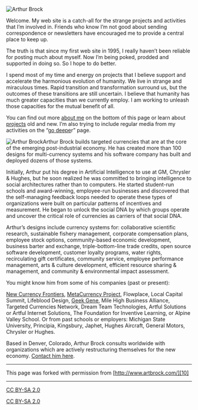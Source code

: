 

![Arthur Brock][1]

Welcome. My web site is a catch-all for the strange projects and activities 
that I’m involved in. Friends who know I’m not good about sending correspondence 
or newsletters have encouraged me to provide a central place to keep up. 

The truth is that since my first web site in 1995, I really haven’t been reliable 
for posting much about myself. Now I’m being poked, prodded and supported in 
doing so. So I hope to do better.

I spend most of my time and energy on projects that I believe support and accelerate 
the harmonious evolution of humanity. We live in strange and miraculous times. 
Rapid transition and transformation surround us, but the outcomes of these 
transitions are still uncertain. I believe that humanity has much greater capacities 
than we currently employ. I am working to unleash those capacities for the 
mutual benefit of all.

You can find out more [about me][2] on the bottom of this page or learn about 
[projects][3] old and new. I’m also trying to include regular media from my 
activities on the “[go deepe][4]r” page.

![Arthur Brock][5]Arthur Brock builds targeted currencies that are at the core 
of the emerging post-industrial economy. He has created more than 100 designs 
for multi-currency systems and his software company has built and deployed 
dozens of those systems.

Initially, Arthur put his degree in Artificial Intelligence to use at GM, Chrysler 
& Hughes, but he soon realized he was committed to bringing intelligence to 
social architectures rather than to computers. He started student-run schools 
and award-winning, employee-run businesses and discovered that the self-managing 
feedback loops needed to operate these types of organizations were built on 
particular patterns of incentives and measurement. He began to unlock the social 
DNA by which groups operate and uncover the critical role of currencies as 
carriers of that social DNA.

Arthur’s designs include currency systems for: collaborative scientific research, 
sustainable fishery management, corporate compensation plans, employee stock 
options, community-based economic development, business barter and exchange, 
triple-bottom-line trade credits, open source software development, customer 
loyalty programs, water rights, recirculating gift certificates, community 
service, employee performance management, arts & culture development, efficient 
resource sharing & management, and community & environmental impact assessment. 

You might know him from some of his companies (past or present):

[New Currency Frontiers][6], [MetaCurrency Project][7], Flowplace, Local Capital 
Summit, Lifeblood Design, [Geek Gene][8], Mile High Business Alliance, Targeted 
Currencies Network, Dream Team Technologies, Artful Solutions or Artful Internet 
Solutions, The Foundation for Inventive Learning, or Alpine Valley School. 
Or from past schools or employers: Michigan State University, Principia, Kingsbury, 
Japhet, Hughes Aircraft, General Motors, Chrysler or Hughes.

Based in Denver, Colorado, Arthur Brock consults worldwide with organizations 
which are actively restructuring themselves for the new economy. [Contact him 
here][9].

----

This page was forked with permission from [http://www.artbrock.com/][10]

----

[CC BY-SA 2.0][11]

[CC BY-SA 2.0][11]

[1]: http://www.artbrock.com/sites/artbrock.com/files/Art_Brock_headshot.jpg
[2]: #about
[3]: http://www.artbrock.com/projects
[4]: http://www.artbrock.com/deeper
[5]: http://www.artbrock.com/sites/artbrock.com/files/Arthur_Brock_caricature.png
[6]: http://www.NewCurrencyFrontiers.com
[7]: http://www.MetaCurrency.org
[8]: http://geekgene.com
[9]: http://www.artbrock.com/contact
[10]: http://www.artbrock.com/
[11]: http://creativecommons.org/licenses/by-sa/2.0/